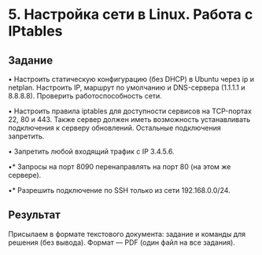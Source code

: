 # 5. Настройка сети в Linux. Работа с IPtables

## Задание

• Настроить статическую конфигурацию (без DHCP) в Ubuntu через ip и netplan.
Настроить IP, маршрут по умолчанию и DNS-сервера (1.1.1.1 и 8.8.8.8).
Проверить работоспособность сети.

• Настроить правила iptables для доступности сервисов на TCP-портах 22, 80 и 443.
Также сервер должен иметь возможность устанавливать подключения к серверу обновлений.
Остальные подключения запретить.

• Запретить любой входящий трафик с IP 3.4.5.6.

•* Запросы на порт 8090 перенаправлять на порт 80 (на этом же сервере).

•* Разрешить подключение по SSH только из сети 192.168.0.0/24.

## Результат

Присылаем в формате текстового документа: задание и команды для решения (без вывода).
Формат — PDF (один файл на все задания).
